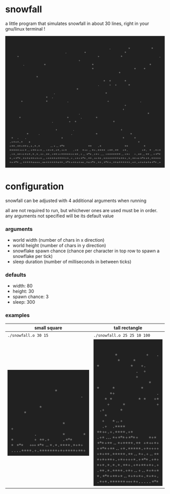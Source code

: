 # snowfall
a little program that simulates snowfall in about 30 lines, right in your gnu/linux terminal !

![snowfall preview](./imgs/preview.png)

# configuration
snowfall can be adjusted with 4 additional arguments when running

all are not required to run, but whichever ones are used must be in order. any arguments not specified will be its default value

### arguments
 - world width (number of chars in x direction)
 - world height (number of chars in y direction)
 - snowflake spawn chance (chance per character in top row to spawn a snowflake per tick)
 - sleep duration (number of milliseconds in between ticks)

### defaults
 - width: 80
 - height: 30
 - spawn chance: 3
 - sleep: 300

### examples
| **small square** | **tall rectangle** |
| ---------------- | ------------------- |
| `./snowfall.o 30 15` | `./snowfall.o 25 25 10 100` |
| ![custom preview](./imgs/small_square.png) | ![custom preview 2](./imgs/column.png) |
